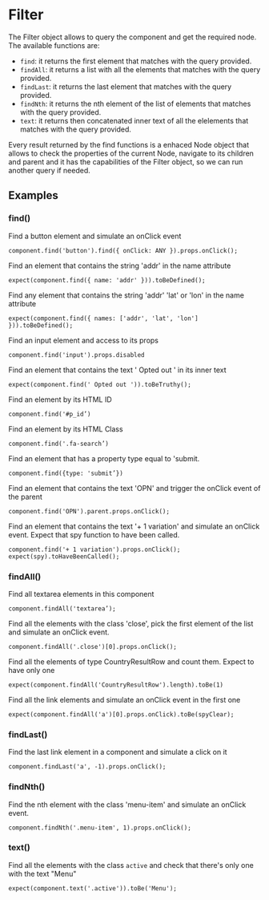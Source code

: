 # Filter

The Filter object allows to query the component and get the required node. The available functions are:

* `find`: it returns the first element that matches with the query provided. 
* `findAll`: it returns a list with all the elements that matches with the query provided.
* `findLast`: it returns the last element that matches with the query provided.
* `findNth`: it returns the nth element of the list of elements that matches with the query provided.
* `text`: it returns then concatenated inner text of all the elelements that matches with the query provided.

Every result returned by the find functions is a enhaced Node object that allows to check the properties of the current Node, navigate to its children and parent and it has the capabilities of the Filter object, so we can run another query if needed.

## Examples

### find()

Find a button element and simulate an onClick event
```
component.find('button').find({ onClick: ANY }).props.onClick();
```

Find an element that contains the string 'addr' in the name attribute
```
expect(component.find({ name: 'addr' })).toBeDefined();
```

Find any element that contains the string 'addr' 'lat' or 'lon' in the name attribute
```
expect(component.find({ names: ['addr', 'lat', 'lon'] })).toBeDefined();
```

Find an input element and access to its props
```
component.find('input').props.disabled
```

Find an element that contains the text ' Opted out ' in its inner text
```
expect(component.find(' Opted out ')).toBeTruthy();
```

Find an element by its HTML ID
```
component.find('#p_id’)
```

Find an element by its HTML Class
```
component.find('.fa-search’)
```

Find an element that has a property type equal to 'submit.
```
component.find({type: 'submit’})
```

Find an element that contains the text 'OPN' and trigger the onClick event of the parent
```
component.find('OPN').parent.props.onClick();
```

Find an element that contains the text '+ 1 variation' and simulate an onClick event. Expect that spy function to have been called.
```
component.find('+ 1 variation').props.onClick();
expect(spy).toHaveBeenCalled();
```

### findAll()

Find all textarea elements in this component
```
component.findAll('textarea’);
```

Find all the elements with the class 'close', pick the first element of the list and simulate an onClick event.
```
component.findAll('.close')[0].props.onClick();
```

Find all the elements of type CountryResultRow and count them. Expect to have only one
```
expect(component.findAll('CountryResultRow').length).toBe(1)
```

Find all the link elements and simulate an onClick event in the first one
```
expect(component.findAll('a')[0].props.onClick).toBe(spyClear);
```

### findLast()

Find the last link element in a component and simulate a click on it
```
component.findLast('a', -1).props.onClick();
```

### findNth()

Find the nth element with the class 'menu-item' and simulate an onClick event.
```
component.findNth('.menu-item', 1).props.onClick();
```

### text()

Find all the elements with the class `active` and check that there's only one with the text "Menu"
```
expect(component.text('.active')).toBe('Menu');
```

